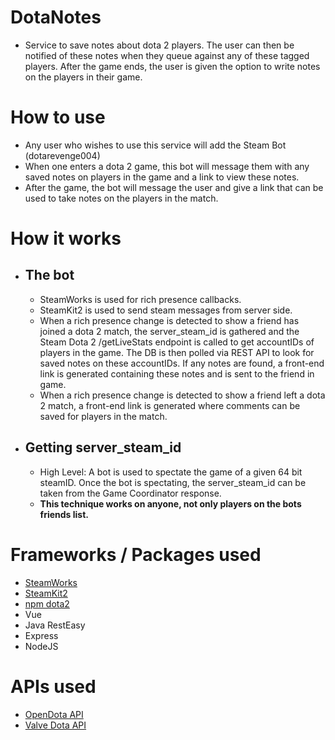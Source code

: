 # DotaNotes
  - Service to save notes about dota 2 players. The user can then be notified of these notes when they queue against any of these tagged players. After the game ends, the user is given the option to write notes on the players in their game.

# How to use
  - Any user who wishes to use this service will add the Steam Bot (dotarevenge004)
  - When one enters a dota 2 game, this bot will message them with any saved notes on players in the game and a link to view these notes.
  - After the game, the bot will message the user and give a link that can be used to take notes on the players in the match.
  
# How it works
  - ## The bot
    - SteamWorks is used for rich presence callbacks.
    - SteamKit2 is used to send steam messages from server side.
    - When a rich presence change is detected to show a friend has joined a dota 2 match, the server_steam_id is gathered and the Steam Dota 2 /getLiveStats endpoint is called to get accountIDs of players in the game. The DB is then polled via REST API to look for saved notes on these accountIDs. If any notes are found, a front-end link is generated containing these notes and is sent to the friend in game.
    - When a rich presence change is detected to show a friend left a dota 2 match, a front-end link is generated where comments can be saved for players in the match.
  - ## Getting server_steam_id
    - High Level: A bot is used to spectate the game of a given 64 bit steamID. Once the bot is spectating, the server_steam_id can be taken from the Game Coordinator response. 
    - **This technique works on anyone, not only players on the bots friends list.**

# Frameworks / Packages used
  - [SteamWorks](https://partner.steamgames.com/)
  - [SteamKit2](https://github.com/Longi94/JavaSteam)
  - [npm dota2](https://www.npmjs.com/package/dota2)
  - Vue
  - Java RestEasy
  - Express
  - NodeJS
  
 # APIs used
  - [OpenDota API](https://docs.opendota.com/)
  - [Valve Dota API](https://wiki.teamfortress.com/wiki/WebAPI#Dota_2)

